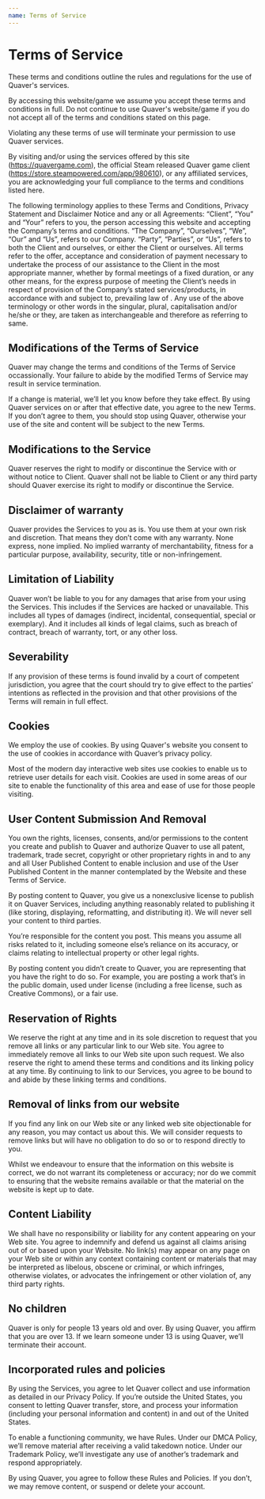 ```yaml
---
name: Terms of Service
---
```



# Terms of Service

These terms and conditions outline the rules and regulations for the use of Quaver's services.

By accessing this website/game we assume you accept these terms and conditions in full. Do not continue to use Quaver's website/game if you do not accept all of the terms and conditions stated on this page.

Violating any these terms of use will terminate your permission to use Quaver services.

By visiting and/or using the services offered by this site (https://quavergame.com), the official Steam released Quaver game client (https://store.steampowered.com/app/980610), or any affiliated services, you are acknowledging your full compliance to the terms and conditions listed here.

The following terminology applies to these Terms and Conditions, Privacy Statement and Disclaimer Notice and any or all Agreements: “Client”, “You” and “Your” refers to you, the person accessing this website and accepting the Company’s terms and conditions. “The Company”, “Ourselves”, “We”, “Our” and “Us”, refers to our Company. “Party”, “Parties”, or “Us”, refers to both the Client and ourselves, or either the Client or ourselves. All terms refer to the offer, acceptance and consideration of payment necessary to undertake the process of our assistance to the Client in the most appropriate manner, whether by formal meetings of a fixed duration, or any other means, for the express purpose of meeting the Client’s needs in respect of provision of the Company’s stated services/products, in accordance with and subject to, prevailing law of . Any use of the above terminology or other words in the singular, plural, capitalisation and/or he/she or they, are taken as interchangeable and therefore as referring to same.

## Modifications of the Terms of Service

Quaver may change the terms and conditions of the Terms of Service occassionally. Your failure to abide by the modified Terms of Service may result in service termination.

If a change is material, we’ll let you know before they take effect. By using Quaver services on or after that effective date, you agree to the new Terms. If you don’t agree to them, you should stop using Quaver, otherwise your use of the site and content will be subject to the new Terms.

## Modifications to the Service

Quaver reserves the right to modify or discontinue the Service with or without notice to Client. Quaver shall not be liable to Client or any third party should Quaver exercise its right to modify or discontinue the Service.

## Disclaimer of warranty
Quaver provides the Services to you as is. You use them at your own risk and discretion. That means they don’t come with any warranty. None express, none implied. No implied warranty of merchantability, fitness for a particular purpose, availability, security, title or non-infringement.

## Limitation of Liability

Quaver won’t be liable to you for any damages that arise from your using the Services. This includes if the Services are hacked or unavailable. This includes all types of damages (indirect, incidental, consequential, special or exemplary). And it includes all kinds of legal claims, such as breach of contract, breach of warranty, tort, or any other loss.

## Severability

If any provision of these terms is found invalid by a court of competent jurisdiction, you agree that the court should try to give effect to the parties’ intentions as reflected in the provision and that other provisions of the Terms will remain in full effect.

## Cookies

We employ the use of cookies. By using Quaver's website you consent to the use of cookies in accordance with Quaver’s privacy policy.

Most of the modern day interactive web sites use cookies to enable us to retrieve user details for each visit. Cookies are used in some areas of our site to enable the functionality of this area and ease of use for those people visiting.

## User Content Submission And Removal

You own the rights, licenses, consents, and/or permissions to the content you create and publish to Quaver and authorize Quaver to use all patent, trademark, trade secret, copyright or other proprietary rights in and to any and all User Published Content to enable inclusion and use of the User Published Content in the manner contemplated by the Website and these Terms of Service.

By posting content to Quaver, you give us a nonexclusive license to publish it on Quaver Services, including anything reasonably related to publishing it (like storing, displaying, reformatting, and distributing it). We will never sell your content to third parties.

You’re responsible for the content you post. This means you assume all risks related to it, including someone else’s reliance on its accuracy, or claims relating to intellectual property or other legal rights.

By posting content you didn’t create to Quaver, you are representing that you have the right to do so. For example, you are posting a work that’s in the public domain, used under license (including a free license, such as Creative Commons), or a fair use.

## Reservation of Rights

We reserve the right at any time and in its sole discretion to request that you remove all links or any particular link to our Web site. You agree to immediately remove all links to our Web site upon such request. We also reserve the right to amend these terms and conditions and its linking policy at any time. By continuing to link to our Services, you agree to be bound to and abide by these linking terms and conditions.

## Removal of links from our website

If you find any link on our Web site or any linked web site objectionable for any reason, you may contact us about this. We will consider requests to remove links but will have no obligation to do so or to respond directly to you.

Whilst we endeavour to ensure that the information on this website is correct, we do not warrant its completeness or accuracy; nor do we commit to ensuring that the website remains available or that the material on the website is kept up to date.

## Content Liability

We shall have no responsibility or liability for any content appearing on your Web site. You agree to indemnify and defend us against all claims arising out of or based upon your Website. No link(s) may appear on any page on your Web site or within any context containing content or materials that may be interpreted as libelous, obscene or criminal, or which infringes, otherwise violates, or advocates the infringement or other violation of, any third party rights.

## No children
Quaver is only for people 13 years old and over. By using Quaver, you affirm that you are over 13. If we learn someone under 13 is using Quaver, we’ll terminate their account.

## Incorporated rules and policies

By using the Services, you agree to let Quaver collect and use information as detailed in our Privacy Policy. If you’re outside the United States, you consent to letting Quaver transfer, store, and process your information (including your personal information and content) in and out of the United States.

To enable a functioning community, we have Rules. Under our DMCA Policy, we’ll remove material after receiving a valid takedown notice. Under our Trademark Policy, we’ll investigate any use of another’s trademark and respond appropriately.

By using Quaver, you agree to follow these Rules and Policies. If you don’t, we may remove content, or suspend or delete your account.
